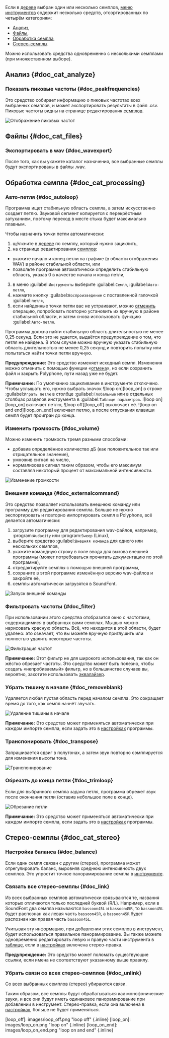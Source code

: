 Если в [дереве][tree] выбран один или несколько семплов, [меню инструментов][tools] содержит несколько средств, отсортированных по четырём категориям:

* [Анализ](#doc_cat_analyze),
* [Файлы](#doc_cat_files),
* [Обработка семпла](#doc_cat_processing),
* [Стерео-семплы](#doc_cat_stereo).

Можно использовать средства одновременно с несколькими семплами (при множественном выборе).


## Анализ {#doc_cat_analyze}


### Показать пиковые частоты {#doc_peakfrequencies}


Это средство собирает информацию о пиковых частотах всех выбранных семплов, и может экспортировать результаты в файл .csv.
Пиковые частоты видны на странице редактирования [семплов][s-editor-freq].


![Отображение пиковых частот](images/tool_show_peak_frequencies.png "Отображение пиковых частот")


## Файлы {#doc_cat_files}


### Экспортировать в wav {#doc_wavexport}


После того, как вы укажете каталог назначения, все выбранные семплы будут экспортированы в файлы .wav.


## Обработка семпла {#doc_cat_processing}


### Авто-петля {#doc_autoloop}


Программа ищет стабильную область семпла, а затем искусственно создает петлю.
Звуковой сегмент копируется с перекрёстным затуханием, поэтому переход в месте стыка будет максимально плавным.

Чтобы назначить точки петли автоматически:

1. щёлкните в [дереве][tree] по семплу, который нужно зациклить,
2. на странице редактирования [семплов][s-editor]:
  * укажите начало и конец петли на графике (в области отображения WAV) в районе стабильной области, или
  * позвольте программе автоматически определить стабильную область, указав 0 в качестве начала и конца петли,
3. в меню :guilabel:`Инструменты` выберите :guilabel:`Семпл`, :guilabel:`Авто-петля`,
4. нажмите кнопку :guilabel:`Воспроизведение` с поставленной галочкой :guilabel:`петля`,
5. если найденные точки петли вас не устраивают, можно [отменить][toolbar-edit] операцию, попробовать повторно установить их вручную в районе стабильной области, и затем снова использовать функцию :guilabel:`Авто-петля`.

Программа должна найти стабильную область длительностью не менее 0,25 секунд.
Если это не удается, выдаётся предупреждение о том, что петля не найдена.
В этом случае можно вручную указать стабильную область длительностью не менее 0,25 секунд и повторить попытку или попытаться найти точки петли вручную.

<!-- warning begin -->
**Предупреждение:**
Это средство изменяет исходный семпл.
Изменения можно отменить с помощью функции «[отмена][toolbar-edit]», но если сохранить файл и закрыть Polyphone, пути назад уже не будет.
<!-- warning end -->

<!-- note begin -->
**Примечание:**
По умолчанию зацикливание в инструменте отключено.
Чтобы услышать его, нужно выбрать значок ![loop on][loop_on] в строке :guilabel:`Играть петлю` в столбце :guilabel:`Глобальные` или в отдельных столбцах разделов инструмента в :guilabel:`Таблице параметров`.
![loop on][loop_on] включает петлю, ![loop off][loop_off] выключает её.
![loop on and end][loop_on_end] включает петлю, а после отпускания клавиши семпл будет проигран до конца.
<!-- note end -->


### Изменить громкость {#doc_volume}


Можно изменить громкость тремя разными способами:

* добавив определённое количество дБ (как положительное так или отрицательное значение),
* умножив сигнал на число,
* нормализовав сигнал таким образом, чтобы его максимум составлял некоторый процент от максимальной интенсивности.


![Изменение громкости](images/tool_change_volume.png "Изменение громкости")


### Внешняя команда {#doc_externalcommand}


Это средство позволяет использовать внешнюю команду или программу для редактирования семпла.
Больше не нужно экспортировать и повторно импортировать семпл в Polyphone, всё делается автоматически:

1. загрузите программу для редактирования wav-файлов, например, :program:`Audacity` или :program:`Sweep` (Linux),
2. выберите средство :guilabel:`Внешняя команда` для одного или нескольких семплов,
3. укажите командную строку в поле ввода для вызова внешней программы (может потребоваться прочитать документацию по этой программе),
4. отредактируйте семплы с помощью внешней программы,
5. сохраните в этой программе изменённую версию wav-файлов и закройте её,
6. семплы автоматически загрузятся в SoundFont.


![Запуск внешней команды](images/tool_external_command.png "Запуск внешней команды")


### Фильтровать частоты {#doc_filter}


При использовании этого средства отобразится окно с частотами, содержащимися в выбранных вами семплах.
Мышью можно нарисовать красную область.
Всё, что находится в этой области, будет удалено: это означает, что вы можете вручную приглушить или полностью удалить некоторые частоты.


![Фильтрация частот](images/tool_filter_frequencies.png "Фильтрация частот")


<!-- note begin -->
**Примечание:**
Этот фильтр не для широкого использования, так как он жёстко обрезает частоты.
Это средство может быть полезно, чтобы создать «непробиваемый» фильтр, но в большинстве случаев вы, вероятно, захотите использовать [эквалайзер][s-editor-eq].
<!-- note end -->


### Убрать тишину в начале {#doc_removeblank}


Удаляется любая пустая область перед началом семпла.
Это сокращает время до того, как семпл начнёт звучать.


![Удаление тишины в начале](images/remove_blank.png "Удаление тишины в начале")


<!-- note begin -->
**Примечание:**
Это средство может применяться автоматически при каждом импорте семпла, если задать это в [настройках][settings-general] программы.
<!-- note end -->


### Транспонировать {#doc_transpose}


Запрашивается сдвиг в полутонах, а затем звук повторно сэмплируется для изменения высоты тона.


![Транспонирование](images/tool_transpose_smpl.png "Транспонирование")


### Обрезать до конца петли {#doc_trimloop}


Если для выбранного семпла задана петля, программа обрежет звук после окончания петли (оставив небольшое поле в конце).


![Обрезание петли](images/trim_to_loop.png "Обрезание петли")


<!-- note begin -->
**Примечание:**
Это средство может применяться автоматически при каждом импорте семпла, если задать это в [настройках][settings-general] программы.
<!-- note end -->


## Стерео-семплы {#doc_cat_stereo}


### Настройка баланса {#doc_balance}


Если один семпл связан с другим (стерео), программа может отрегулировать баланс, выровняв среднюю интенсивность двух семплов.
Это упростит точное панорамирование семпла в [инструменте][i-editor].


### Связать все стерео-семплы {#doc_link}


Из всех выбранных семплов автоматически связываются те, названия которых отличаются только последней буквой (R/L).
Например, если в SoundFont два семпла называются ``bassoon45L`` и ``bassoon45R``, то ``bassoon45L`` будет распознан как левая часть ``bassoon45R``, а ``bassoon45R`` будет распознан как правая часть ``bassoon45L``.

Учитывая эту информацию, при добавлении этих семплов в инструмент, будет использоваться правильное панорамирование.
Вы также можете одновременно редактировать левую и правую части инструмента в [таблице][i-editor-table], если в [настройках][settings-general] включена стерео-правка.

<!-- warning begin -->
**Предупреждение:**
Это средство может поломать существующие ссылки, если имена не соответствуют указанному выше правилу.
<!-- warning end -->


### Убрать связи со всех стерео-семплов {#doc_unlink}


Со всех выбранных семплов (стерео) убираются связи.

Таким образом, все семплы будут обрабатываться как монофонические звуки, и все они будут иметь одинаковое панорамирование при добавлении в инструмент.
Стерео-правка, если она включена в [настройках][settings-general], больше не будет применяться.


[loop_off]:    images/loop_off.png    "loop off"        {.inline}
[loop_on]:     images/loop_on.png     "loop on"         {.inline}
[loop_on_end]: images/loop_on_end.png "loop on and end" {.inline}

[i-editor-table]:   manual/soundfont-editor/editing-pages/instrument-editor.md#doc_table
[i-editor]:         manual/soundfont-editor/editing-pages/instrument-editor.md
[s-editor-eq]:      manual/soundfont-editor/editing-pages/sample-editor.md#doc_eq
[s-editor-freq]:    manual/soundfont-editor/editing-pages/sample-editor.md#doc_freq
[s-editor]:         manual/soundfont-editor/editing-pages/sample-editor.md
[settings-general]: manual/settings.md#doc_general
[toolbar-edit]:     manual/soundfont-editor/toolbar.md#doc_edit
[tools]:            manual/soundfont-editor/tools/index.md
[tree]:             manual/soundfont-editor/tree.md
